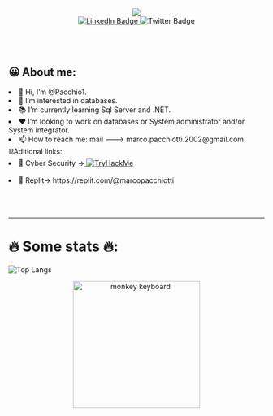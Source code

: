 <div id="header" align="center">
 <img src="https://media.giphy.com/media/scZPhLqaVOM1qG4lT9/giphy.gif"/>
</div>
<div id="badges" style="justify-content:center;align-items:center;"align="center">
  <a href="https://www.linkedin.com/in/marco-pacchiotti-62182423b/">
    <img src="https://img.shields.io/badge/LinkedIn-blue?style=for-the-badge&logo=linkedin&logoColor=white" alt="LinkedIn Badge"/>
  </a>
  <a>
   <path d="M48.18 20.32a3.55 3.55 0 0 1-1.83 1.85c-.42.18-.87.27-1.35.27a3.34 3.34 0 0 1-2.45-1.02 3.5 3.5 0 0 1-1-2.43 3.53 3.53 0 0 1 2.1-3.18 3.36 3.36 0 0 1 2.7 0 3.5 3.5 0 0 1 2.1 3.18c0 .47-.09.92-.27 1.33Zm1.3-11.57a1 1 0 0 0-1.03 1.03v4.9c-1-.8-2.14-1.2-3.45-1.2a5.3 5.3 0 0 0-3.9 1.61 5.31 5.31 0 0 0-1.6 3.9c0 1.52.53 2.82 1.6 3.9A5.3 5.3 0 0 0 45 24.5c1.5 0 2.8-.54 3.9-1.61a5.27 5.27 0 0 0 1.6-3.9V9.78a1.02 1.02 0 0 0-1.03-1.02ZM60.27 20.32a3.56 3.56 0 0 1-1.84 1.85c-.42.18-.87.27-1.35.27a3.34 3.34 0 0 1-2.44-1.02 3.51 3.51 0 0 1-1-2.43c0-.47.08-.92.26-1.34a3.53 3.53 0 0 1 1.83-1.84 3.33 3.33 0 0 1 3.8.75 3.56 3.56 0 0 1 1 2.43c0 .47-.08.92-.26 1.33Zm.71-5.23a5.35 5.35 0 0 0-3.9-1.61 5.3 5.3 0 0 0-3.9 1.61 5.31 5.31 0 0 0-1.6 3.9c0 1.52.53 2.82 1.6 3.9a5.3 5.3 0 0 0 3.9 1.61c1.51 0 2.81-.54 3.9-1.61a5.27 5.27 0 0 0 1.61-3.9 5.4 5.4 0 0 0-1.61-3.9ZM83.76 14.5a.95.95 0 0 0-.09-.4 1.15 1.15 0 0 0-.22-.32.99.99 0 0 0-.73-.3 1 1 0 0 0-.55.16l-5.88 3.82V9.8a1 1 0 0 0-.3-.74.99.99 0 0 0-.72-.3 1 1 0 0 0-.73.3 1 1 0 0 0-.3.74v13.68c0 .28.1.52.3.73.2.2.44.3.73.3.28 0 .52-.1.72-.3a1 1 0 0 0 .3-.73V19.9l1.2-.78 4.55 5.1c.18.18.4.27.68.27a1.03 1.03 0 0 0 .73-.3c.1-.1.17-.2.22-.33a1.05 1.05 0 0 0-.2-1.11L79.24 18l4.12-2.68c.27-.18.4-.45.4-.82ZM66.69 16.54a3.53 3.53 0 0 1 2.45-1 3.26 3.26 0 0 1 2.25.85c.2.16.42.24.67.24a1.01 1.01 0 0 0 1.02-1.03 1 1 0 0 0-.35-.78 5.24 5.24 0 0 0-3.59-1.34 5.3 5.3 0 0 0-3.9 1.61 5.31 5.31 0 0 0-1.6 3.9c0 1.52.53 2.82 1.6 3.9a5.3 5.3 0 0 0 3.9 1.61c1.38 0 2.57-.45 3.6-1.34.2-.21.32-.47.32-.76a1 1 0 0 0-1.03-1.02c-.25 0-.46.08-.65.22a3.33 3.33 0 0 1-2.24.85 3.39 3.39 0 0 1-2.45-1.02 3.43 3.43 0 0 1-.74-3.79c.18-.42.43-.78.74-1.1ZM104.2 14.17a1.96 1.96 0 0 0-.7-.42 4.1 4.1 0 0 0-.92-.21 7.94 7.94 0 0 0-.93-.06 5.37 5.37 0 0 0-3.45 1.22v-.2c0-.28-.1-.52-.3-.72a.99.99 0 0 0-.72-.3 1 1 0 0 0-.74.3c-.2.2-.3.44-.3.72v8.98c0 .28.1.52.3.72.2.2.45.3.74.3.28 0 .52-.1.72-.3.2-.2.3-.44.3-.72v-4.5a3.4 3.4 0 0 1 1-2.44 3.47 3.47 0 0 1 3.8-.76 1.03 1.03 0 0 0 1.16-.2c.1-.09.17-.2.22-.32a.97.97 0 0 0 .09-.4c0-.29-.1-.52-.28-.7ZM86.21 17.98a3.2 3.2 0 0 1 1.25-1.76 3.64 3.64 0 0 1 2.07-.67 3.4 3.4 0 0 1 2.05.67 3.55 3.55 0 0 1 1.26 1.76h-6.63Zm8.42-1.1a5.37 5.37 0 0 0-1.2-1.77 5.35 5.35 0 0 0-3.9-1.62 5.3 5.3 0 0 0-3.9 1.62 5.31 5.31 0 0 0-1.61 3.9c0 1.51.53 2.81 1.61 3.89a5.3 5.3 0 0 0 3.9 1.61c1.38 0 2.58-.44 3.6-1.33l.04-.04c.09-.08.16-.16.23-.26.33-.49.21-1.14-.26-1.46-.4-.26-.92-.2-1.27.12l-.15.13-.01.01a3.27 3.27 0 0 1-2.18.78 3.4 3.4 0 0 1-2.07-.68 3.43 3.43 0 0 1-1.25-1.75h7.8A1.01 1.01 0 0 0 95.02 19c0-.76-.13-1.46-.4-2.12ZM100.68 24.28a.55.55 0 0 1-.55-.56c0-.31.23-.57.55-.57.31 0 .54.26.54.57 0 .31-.23.56-.54.56Zm0-1.27c-.4 0-.73.32-.73.7 0 .41.32.73.73.73a.71.71 0 1 0 0-1.43Z"></path><path d="M100.65 23.69h-.08v-.2a.4.4 0 0 1 .09-.01c.1 0 .15.04.15.1 0 .08-.07.1-.16.1Zm.2.05c.08-.03.14-.1.14-.17a.2.2 0 0 0-.07-.16c-.05-.03-.11-.05-.25-.05l-.27.02v.71h.16v-.28h.08c.1 0 .14.03.15.1.02.09.03.15.05.18h.18a.51.51 0 0 1-.05-.18c-.02-.1-.06-.14-.13-.17ZM37.6 11.07c-.1-.09-1.04-.8-3.03-.8-.5 0-1.03.05-1.57.14a5.85 5.85 0 0 0-2.67-4l-.53-.3-.36.5c-.02.04-.64.95-.95 2.23a5.27 5.27 0 0 0 .63 4.14c-.93.51-2.4.65-2.7.65H1.84c-.64 0-1.17.52-1.17 1.16a17.7 17.7 0 0 0 1.08 6.32 9.39 9.39 0 0 0 3.74 4.85c1.83 1.13 4.82 1.77 8.2 1.77 1.58 0 3.15-.14 4.55-.4 2.2-.43 4.2-1.16 5.95-2.17 1.51-.88 2.88-2 4.05-3.32 1.95-2.2 3.1-4.66 3.97-6.84h.34c2.13 0 3.44-.84 4.17-1.56a4.57 4.57 0 0 0 1.09-1.63l.15-.45-.37-.3Z"></path><path d="M4.12 12.91h3.3c.15 0 .28-.13.28-.29V9.7a.29.29 0 0 0-.29-.29H4.12a.29.29 0 0 0-.29.29v2.93c0 .16.13.3.3.3ZM8.66 12.91h3.3c.15 0 .28-.13.28-.29V9.7a.29.29 0 0 0-.29-.29h-3.3a.29.29 0 0 0-.28.29v2.93c0 .16.13.3.29.3ZM13.26 12.91h3.3c.16 0 .28-.13.28-.29V9.7a.29.29 0 0 0-.28-.29h-3.3a.29.29 0 0 0-.28.29v2.93c0 .16.13.3.28.3ZM17.82 12.91h3.29c.16 0 .29-.13.29-.29V9.7a.29.29 0 0 0-.3-.29h-3.28a.29.29 0 0 0-.3.29v2.93c0 .16.14.3.3.3ZM8.66 8.69h3.3c.15 0 .28-.13.28-.29V5.47a.29.29 0 0 0-.29-.3h-3.3a.29.29 0 0 0-.28.3V8.4c0 .16.13.29.29.29ZM13.26 8.69h3.3c.16 0 .28-.13.28-.29V5.47a.29.29 0 0 0-.28-.3h-3.3a.29.29 0 0 0-.28.3V8.4c0 .16.13.29.28.29ZM17.82 8.69h3.29c.16 0 .29-.13.29-.29V5.47a.29.29 0 0 0-.3-.3h-3.28a.29.29 0 0 0-.3.3V8.4c0 .16.14.29.3.29ZM17.82 4.47h3.29c.16 0 .29-.13.29-.29V1.25a.29.29 0 0 0-.3-.3h-3.28a.29.29 0 0 0-.3.3v2.93c0 .16.14.29.3.29ZM22.4 12.91h3.3c.16 0 .29-.13.29-.29V9.7a.29.29 0 0 0-.3-.29h-3.28a.29.29 0 0 0-.29.29v2.93c0 .16.13.3.29.3Z"></path>
  </a>
  <a>
    <img src="https://img.shields.io/badge/Twitter-blue?style=for-the-badge&logo=twitter&logoColor=white" alt="Twitter Badge"/>
  </a>

</div>
<div align="center">
<img src="https://komarev.com/ghpvc/?username=pacchio1&style=flat-square&color=blueviolet" alt=""/>
</div>
<br><br><br>
<div id="about">
 <h2> 😀 About me:</h2>
 <li>👋 Hi, I’m @Pacchio1.<br/></li>
 <li>👀 I’m interested in databases.<br/></li>
 <li>📚 I’m currently learning Sql Server and .NET.<br/></li>
 <li>❤️ I’m looking to work on databases or System administrator and/or System integrator.<br/></li>
 <li>📫 How to reach me: mail ---> marco.pacchiotti.2002@gmail.com<br/></li>
 ⛓️Aditional links:<br/>
 <li>🤖 Cyber Security -><a href="https://tryhackme.com/p/Monkey420"> <img src="https://tryhackme-badges.s3.amazonaws.com/Monkey420.png" alt="TryHackMe"></a></li><br/>
 <li>💼 Replit-> https://replit.com/@marcopacchiotti</li>
</div>
<br><br><br>
<hr/>

<h1>🔥 Some stats 🔥:</h1>

![Top Langs](https://github-readme-stats.vercel.app/api/top-langs/?username=pacchio1&layout=compact&theme=radical)
<div id="end" align="center">
 <img src="https://media.giphy.com/media/zOvBKUUEERdNm/giphy.gif" alt="monkey keyboard" height="250px"  align="center"/>
</div>

<!--<hr>
<h1>Consistency</h1>
![Anurag's GitHub stats](https://github-readme-stats.vercel.app/api?username=pacchio1&show_icons=true&theme=tokyonight)
![GitHub Streak](http://github-readme-streak-stats.herokuapp.com?user=pacchio1&theme=dark&background=141321)
![Pacchio GitHub stats](https://github-readme-stats.vercel.app/api?username=pacchio1&show_icons=true&theme=radical)
<!--[![Top Langs](https://github-readme-stats.vercel.app/api/top-langs/?username=pacchio1&layout=compact&theme=vision-friendly-dark)]
-->


